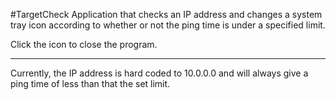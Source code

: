 #TargetCheck
Application that checks an IP address and changes a system tray icon according to whether or not the ping time is under a specified limit.

Click the icon to close the program.

---
Currently, the IP address is hard coded to 10.0.0.0 and will always give a ping time of less than that the set limit.